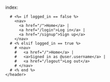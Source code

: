 index:

      # <%= if logged_in == false %>
        <nav>
          <a href="/">Home</a> |
          <a href="/login">Log in</a> |
          <a href="/signup">Sign up</a>
        </nav>
      # <% elsif logged_in == true %>
        # <nav>
        #   <a href="/">Home</a> |
        #   <a>Signed in as @user.username</a> |
        #   <a href="/logout">Log out</a>
        # </nav>
      # <% end %>
    </header>